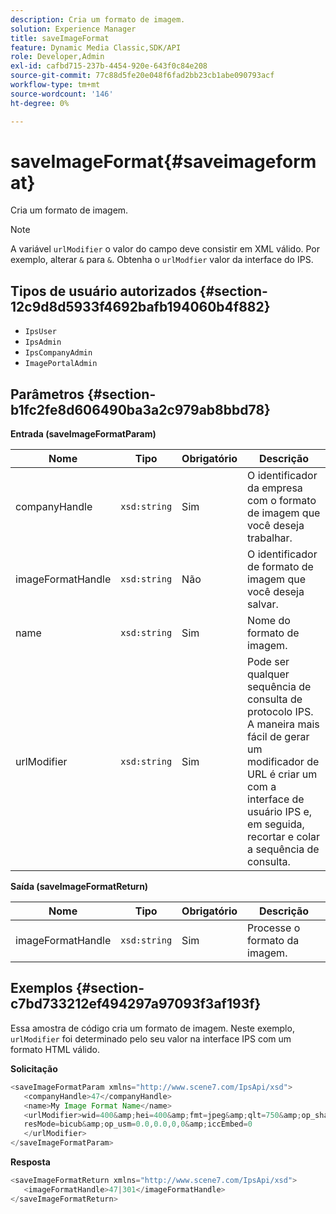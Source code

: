 ```yaml
---
description: Cria um formato de imagem.
solution: Experience Manager
title: saveImageFormat
feature: Dynamic Media Classic,SDK/API
role: Developer,Admin
exl-id: cafbd715-237b-4454-920e-643f0c84e208
source-git-commit: 77c88d5fe20e048f6fad2bb23cb1abe090793acf
workflow-type: tm+mt
source-wordcount: '146'
ht-degree: 0%

---
```


# saveImageFormat{#saveimageformat}

Cria um formato de imagem.

>[!NOTE]
>
>A variável `urlModifier` o valor do campo deve consistir em XML válido. Por exemplo, alterar `&` para `&`. Obtenha o `urlModfier` valor da interface do IPS.

## Tipos de usuário autorizados {#section-12c9d8d5933f4692bafb194060b4f882}

* `IpsUser`
* `IpsAdmin`
* `IpsCompanyAdmin`
* `ImagePortalAdmin`

## Parâmetros {#section-b1fc2fe8d606490ba3a2c979ab8bbd78}

**Entrada (saveImageFormatParam)**

| Nome | Tipo | Obrigatório | Descrição |
|---|---|---|---|
| companyHandle | `xsd:string` | Sim | O identificador da empresa com o formato de imagem que você deseja trabalhar. |
| imageFormatHandle | `xsd:string` | Não | O identificador de formato de imagem que você deseja salvar. |
| name | `xsd:string` | Sim | Nome do formato de imagem. |
| urlModifier | `xsd:string` | Sim | Pode ser qualquer sequência de consulta de protocolo IPS. A maneira mais fácil de gerar um modificador de URL é criar um com a interface de usuário IPS e, em seguida, recortar e colar a sequência de consulta. |

**Saída (saveImageFormatReturn)**

| Nome | Tipo | Obrigatório | Descrição |
|---|---|---|---|
| imageFormatHandle | `xsd:string` | Sim | Processe o formato da imagem. |

## Exemplos {#section-c7bd733212ef494297a97093f3af193f}

Essa amostra de código cria um formato de imagem. Neste exemplo, `urlModifier` foi determinado pelo seu valor na interface IPS com um formato HTML válido.

**Solicitação**

```java
<saveImageFormatParam xmlns="http://www.scene7.com/IpsApi/xsd"> 
   <companyHandle>47</companyHandle> 
   <name>My Image Format Name</name> 
   <urlModifier>wid=400&amp;hei=400&amp;fmt=jpeg&amp;qlt=750&amp;op_sharpen=0&amp; 
   resMode=bicub&amp;op_usm=0.0,0.0,0,0&amp;iccEmbed=0 
   </urlModifier> 
</saveImageFormatParam>
```

**Resposta**

```java
<saveImageFormatReturn xmlns="http://www.scene7.com/IpsApi/xsd"> 
   <imageFormatHandle>47|301</imageFormatHandle> 
</saveImageFormatReturn>
```

